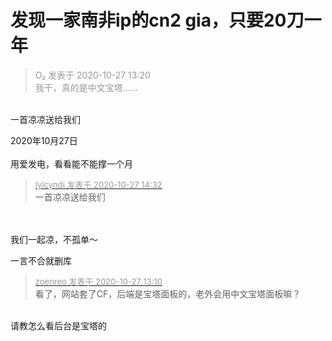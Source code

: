 # 发现一家南非ip的cn2 gia，只要20刀一年


<div class="quote"><blockquote><font color="#999999">O₂ 发表于 2020-10-27 13:20</font><br />
<font color="#999999">我干，真的是中文宝塔......</font></blockquote></div><br />
一首凉凉送给我们

2020年10月27日<br />
<br />
用爱发电，看看能不能撑一个月

<div class="quote"><blockquote><font size="2"><a href="https://www.hostloc.com/forum.php?mod=redirect&amp;goto=findpost&amp;pid=9359168&amp;ptid=758937" target="_blank"><font color="#999999">lylcyndi 发表于 2020-10-27 14:32</font></a></font><br />
一首凉凉送给我们</blockquote></div><br />
<br />
我们一起凉，不孤单～<img src="static/image/smiley/yct/016.gif" smilieid="51" border="0" alt="" />

<img src="static/image/smiley/default/lol.gif" smilieid="12" border="0" alt="" />一言不合就删库

<div class="quote"><blockquote><font size="2"><a href="https://www.hostloc.com/forum.php?mod=redirect&amp;goto=findpost&amp;pid=9358670&amp;ptid=758937" target="_blank"><font color="#999999">zoenreo 发表于 2020-10-27 13:10</font></a></font><br />
看了，网站套了CF，后端是宝塔面板的，老外会用中文宝塔面板嘛？</blockquote></div><br />
请教怎么看后台是宝塔的
